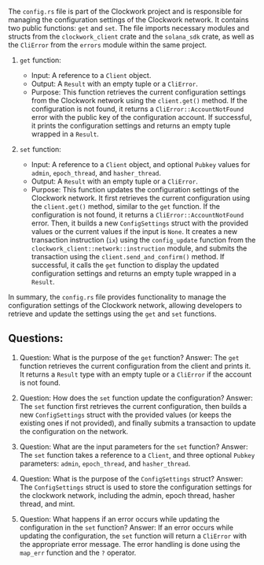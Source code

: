The `config.rs` file is part of the Clockwork project and is responsible for managing the configuration settings of the Clockwork network. It contains two public functions: `get` and `set`. The file imports necessary modules and structs from the `clockwork_client` crate and the `solana_sdk` crate, as well as the `CliError` from the `errors` module within the same project.

1. `get` function:

   - Input: A reference to a `Client` object.
   - Output: A `Result` with an empty tuple or a `CliError`.
   - Purpose: This function retrieves the current configuration settings from the Clockwork network using the `client.get()` method. If the configuration is not found, it returns a `CliError::AccountNotFound` error with the public key of the configuration account. If successful, it prints the configuration settings and returns an empty tuple wrapped in a `Result`.

2. `set` function:
   - Input: A reference to a `Client` object, and optional `Pubkey` values for `admin`, `epoch_thread`, and `hasher_thread`.
   - Output: A `Result` with an empty tuple or a `CliError`.
   - Purpose: This function updates the configuration settings of the Clockwork network. It first retrieves the current configuration using the `client.get()` method, similar to the `get` function. If the configuration is not found, it returns a `CliError::AccountNotFound` error. Then, it builds a new `ConfigSettings` struct with the provided values or the current values if the input is `None`. It creates a new transaction instruction (`ix`) using the `config_update` function from the `clockwork_client::network::instruction` module, and submits the transaction using the `client.send_and_confirm()` method. If successful, it calls the `get` function to display the updated configuration settings and returns an empty tuple wrapped in a `Result`.

In summary, the `config.rs` file provides functionality to manage the configuration settings of the Clockwork network, allowing developers to retrieve and update the settings using the `get` and `set` functions.

## Questions:

1. Question: What is the purpose of the `get` function?
   Answer: The `get` function retrieves the current configuration from the client and prints it. It returns a `Result` type with an empty tuple or a `CliError` if the account is not found.

2. Question: How does the `set` function update the configuration?
   Answer: The `set` function first retrieves the current configuration, then builds a new `ConfigSettings` struct with the provided values (or keeps the existing ones if not provided), and finally submits a transaction to update the configuration on the network.

3. Question: What are the input parameters for the `set` function?
   Answer: The `set` function takes a reference to a `Client`, and three optional `Pubkey` parameters: `admin`, `epoch_thread`, and `hasher_thread`.

4. Question: What is the purpose of the `ConfigSettings` struct?
   Answer: The `ConfigSettings` struct is used to store the configuration settings for the clockwork network, including the admin, epoch thread, hasher thread, and mint.

5. Question: What happens if an error occurs while updating the configuration in the `set` function?
   Answer: If an error occurs while updating the configuration, the `set` function will return a `CliError` with the appropriate error message. The error handling is done using the `map_err` function and the `?` operator.
